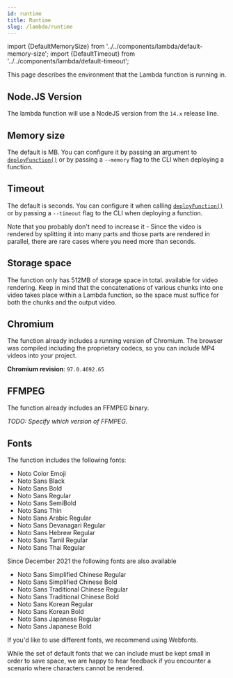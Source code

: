 ```yaml
---
id: runtime
title: Runtime
slug: /lambda/runtime
---
```


import {DefaultMemorySize} from '../../components/lambda/default-memory-size';
import {DefaultTimeout} from '../../components/lambda/default-timeout';

This page describes the environment that the Lambda function is running in.

## Node.JS Version

The lambda function will use a NodeJS version from the `14.x` release line.

## Memory size

The default is <DefaultMemorySize/> MB. You can configure it by passing an argument to [`deployFunction()`](/docs/lambda/deployfunction) or by passing a `--memory` flag to the CLI when deploying a function.

## Timeout

The default is <DefaultTimeout /> seconds. You can configure it when calling [`deployFunction()`](/docs/lambda/deployfunction) or by passing a `--timeout` flag to the CLI when deploying a function.

Note that you probably don't need to increase it - Since the video is rendered by splitting it into many parts and those parts are rendered in parallel, there are rare cases where you need more than <DefaultTimeout /> seconds.

## Storage space

The function only has 512MB of storage space in total. available for video rendering. Keep in mind that the concatenations of various chunks into one video takes place within a Lambda function, so the space must suffice for both the chunks and the output video.

## Chromium

The function already includes a running version of Chromium.
The browser was compiled including the proprietary codecs, so you can include MP4 videos into your project.

**Chromium revision**: `97.0.4692.65`

## FFMPEG

The function already includes an FFMPEG binary.

_TODO: Specify which version of FFMPEG._

## Fonts

The function includes the following fonts:

- Noto Color Emoji
- Noto Sans Black
- Noto Sans Bold
- Noto Sans Regular
- Noto Sans SemiBold
- Noto Sans Thin
- Noto Sans Arabic Regular
- Noto Sans Devanagari Regular
- Noto Sans Hebrew Regular
- Noto Sans Tamil Regular
- Noto Sans Thai Regular

Since December 2021 the following fonts are also available

- Noto Sans Simplified Chinese Regular
- Noto Sans Simplified Chinese Bold
- Noto Sans Traditional Chinese Regular
- Noto Sans Traditional Chinese Bold
- Noto Sans Korean Regular
- Noto Sans Korean Bold
- Noto Sans Japanese Regular
- Noto Sans Japanese Bold

If you'd like to use different fonts, we recommend using Webfonts.

While the set of default fonts that we can include must be kept small in order to save space, we are happy to hear feedback if you encounter a scenario where characters cannot be rendered.
